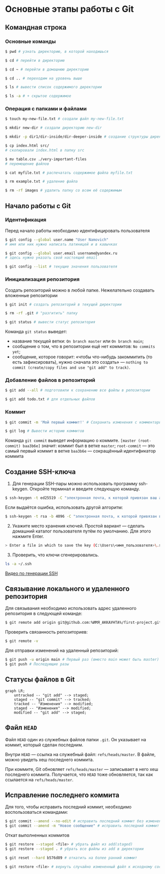 # Основные этапы работы с Git
## Командная строка
### Основные команды
```bash
$ pwd # узнать директорию, в которой находишься

$ cd # перейти в директорию

$ cd ~ # перейти в домашнюю директорию

$ cd .. # переходим на уровень выше

$ ls # вывести список содержимого директории

$ ls -a # + скрытое содержимое
```
### Операция с папками и файлами
```bash
$ touch my-new-file.txt # создали файл my-new-file.txt 

$ mkdir new-dir # создали директорию new-dir 

$ mkdir -p dir1/dir-inside/dir-deeper-inside # создание структуры директорий

$ cp index.html src/
# скопировали index.html в папку src 

$ mv table.csv ./very-important-files
# перемещение файлов

$ cat myfile.txt # распечатать содержимое файла myfile.txt

$ rm example.txt # удаление файла

$ rm -rf images # удалить папку со всем её содержимым
```
## Начало работы с Git
### Идентификация
Перед начало работы необходимо идентифицировать пользователя
```bash
$ git config --global user.name "User Namovich" 
# имя или ник нужно написать латиницей и в кавычках

$ git config --global user.email username@yandex.ru
# здесь нужно указать свой настоящий email 

$ git config --list # текущие значения пользователя
```
### Инициализация репозитория
Создать репозиторий можно в любой папке. Нежелательно создавать вложенные репозитории
```bash
$ git init # создать репозиторий в текущей директории

$ rm -rf .git # "разгитить" папку

$ git status # вывести статус репозитория
```
Команда `git status` выведет:
* название текущей ветки: `On branch master` или `On branch main`;
* сообщение о том, что в репозитории ещё нет коммитов: `No commits yet`;
* сообщение, которое говорит: «чтобы что-нибудь закоммитить (то есть зафиксировать), нужно сначала это создать» — `nothing to commit (create/copy files and use "git add" to track)`.
### Добавление файлов в репозиторий
```bash
$ git add --all # подготовили к сохранению все файлы в репозитории

$ git add todo.txt # для отдельных файлов
```
### Коммит
```bash
$ git commit -m 'Мой первый коммит!' # Сохранить изменения с комментарием (-m)

$ git log # Вывести историю коммитов
```
Команда `git commit` выведет информацию о коммите.
`[master (root-commit) baa3b6e]` значит:
коммит был в ветке `master`;
`root-commit` — это самый первый коммит в ветке
`baa3b6e` — сокращённый идентификатор коммита
## Создание SSH-ключа
1. Для генерации SSH-пары можно использовать программу ssh-keygen. Откройте терминал и введите следующую команду.
```bash
$ ssh-keygen -t ed25519 -C "электронная почта, к которой привязан ваш аккаунт на GitHub"
```
Если выдаётся ошибка, использовать другой алгоритм:
```bash
$ ssh-keygen -t rsa -b 4096 -C "электронная почта, к которой привязан ваш аккаунт на GitHub"
```
2. Укажите место хранения ключей. Простой вариант — сделать домашний каталог пользователя путём по умолчанию. Для этого нажмите Enter.
```bash
> Enter a file in which to save the key (C:\Users\<имя_пользователя>\.ssh\):[Press enter]
```
3. Проверить, что ключи сгенерировались.
```bash
ls -a ~/.ssh
```
[Видео по генерации SSH](https://disk.yandex.ru/i/Jpg6qIw_DzgwrQ)
## Связывание локального и удаленного репозитория
Для связывания необходимо использовать адрес удаленного репозитория в следующей команде:
```bash
$ git remote add origin git@github.com:%ИМЯ_АККАУНТА%/first-project.git 
```
Проверить связанность репозиториев:
```bash
$ git remote -v
```
Для отправки изменений на удаленный репозиторий:
```bash
$ git push -u origin main # Первый раз (вместо main может быть master)
$ git push # Последующие разы
```
## Статусы файлов в Git
```mermaid
graph LR;
	untracked -- "git add" --> staged;
	staged -- "git commit" --> tracked;
	tracked -- "Изменения" --> modified;
	staged -- "Изменения" --> modified;
	modified -- "git add" --> staged;
```
## Файл `HEAD`
Файл `HEAD` один из служебных файлов папки `.git`. Он указывает на коммит, который сделан последним.

Внутри `HEAD` — ссылка на служебный файл: `refs/heads/master`. В файле, можно увидеть хеш последнего коммита.

При коммите, Git обновляет `refs/heads/master` — записывает в него хеш последнего коммита. Получается, что `HEAD` тоже обновляется, так как ссылается на `refs/heads/master`.

## Исправление последнего коммита

Для того, чтобы исправить последний коммит, необходимо воспользоваться командами:

```bash
$ git commit --amend --no-edit # исправить последний коммит без изменения комментария
$ git commit --amend -m "Новое сообщение" # исправить последний коммит и сообщение
```

Откат выполненных коммитов
```bash
$ git restore --staged <file> # убрать файл из add(staged)
$ git restore --staged . # убрать все файлы из add в директории

$ git reset --hard b576d89 # откатить на более ранний коммит

$ git restore <file> # вернуть случайно измененный файл к исходному состоянию
```